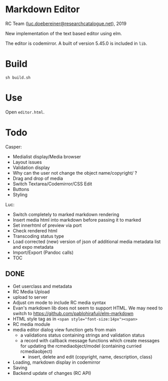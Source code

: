# Markdown Editor

RC Team (luc.doebereiner@researchcatalogue.net), 2019

New implementation of the text based editor using elm.

The editor is codemirror. A built of version 5.45.0 is included in `lib`.

# Build

```
sh build.sh
```


# Use

Open `editor.html`.


# Todo

Casper:
- Medialist display/Media browser
- Layout issues
- Validation display
- Why can the user not change the object name/copyright/ ?
- Drag and drop of media
- Switch Textarea/Codemirror/CSS Edit
- Buttons
- Styling

Luc:
- Switch completely to marked markdown rendering
- Insert media html into markdown before passing it to marked
- Set innerhtml of preview via port
- Check rendered html
- Transcoding status type
- Load corrected (new) version of json of additional media metadata list and expo metadata
- Import/Export (Pandoc calls)
- TOC

## DONE
- Get userclass and metadata
- RC Media Upload
- upload to server
- Adjust cm mode to include RC media syntax
- Evan's markdown lib does not seem to support HTML. We may need to
  switch to https://github.com/pablohirafuji/elm-markdown
- HTML style tag as in `<span style="font-size:14px"><span>`
- RC media module
- media editor dialog view function gets from main
  - a validations status containing strings and validation status
  - a record with callback message functions which create messages for updating the rcmediaobject/model
    (containing curried rcmediaobject)
    - insert, delete and edit (copyright, name, description, class)
- Loading, markdown display in codemirror
- Saving
- Backend update of changes (RC API)